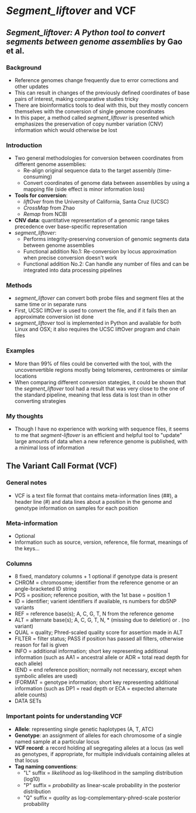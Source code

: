 # *Segment_liftover* and VCF

## *Segment_liftover: A Python tool to convert segments between genome assemblies* by Gao et al.

### Background
* Reference genomes change frequently due to error corrections and other updates
* This can result in changes of the previously defined coordinates of base pairs of interest, making comparative studies tricky
* There are bioinformatics tools to deal with this, but they mostly concern themselves with the conversion of single genome coordinates
* In this paper, a method called *segment_liftover* is presented which emphasizes the preservation of copy number variation (CNV) information which would otherwise be lost

### Introduction
* Two general methodologies for conversion between coordinates from different genome assemblies:
  * Re-align original sequence data to the target assembly (time-consuming)
  * Convert coordinates of genome data between assemblies by using a mapping file (side effect is minor information loss)
* **Tools for conversion**:
  * *liftOver* from the University of California, Santa Cruz (UCSC)
  * *CrossMap* from Zhao
  * *Remap* from NCBI
* **CNV data**: quantitative representation of a genomic range takes precedence over base-specific representation
* *segment_liftover*:
  * Performs integrity-preserving conversion of genomic segments data between genome assemblies
  * Functional addition No.1: Re-conversion by locus approximation when precise conversion doesn't work
  * Functional addition No.2: Can handle any number of files and can be integrated into data processing pipelines

### Methods
* *segment_liftover* can convert both probe files and segment files at the same time or in separate runs
* First, UCSC liftOver is used to convert the file, and if it fails then an approximate conversion ist done
* *segment_liftover* tool is implemented in Python and available for both Linux and OSX; it also requires the UCSC liftOver program and chain files

### Examples
* More than 99% of files could be converted with the tool, with the uncovenvertible regions mostly being telomeres, centromeres or similar locations
* When comparing different conversion stategies, it could be shown that the *segment_liftover* tool had a result that was very close to the one of the standard pipeline, meaning that less data is lost than in other converting strategies

### My thoughts
* Though I have no experience with working with sequence files, it seems to me that  *segment-liftover*  is an efficient and helpful tool to "update" large amounts of data when a new reference genome is published, with a minimal loss of information

## The Variant Call Format (VCF)

### General notes
* VCF is a text file format that contains meta-information lines (##), a header line (#) and data lines about a position in the genome and genotype information on samples for each position

### Meta-information
* Optional
* Information such as source, version, reference, file format, meanings of the keys...

### Columns
* 8 fixed, mandatory columns + 1 optional if genotype data is present
* CHROM = chromosome; identifier from the reference genome or an angle-bracketed ID string 
* POS = position; reference position, with the 1st base = position 1
* ID = identifier; varient identifiers if available, rs numbers for dbSNP variants
* REF = reference base(s); A, C, G, T, N from the reference genome
* ALT = alternate base(s); A, C, G, T, N, * (missing due to deletion) or . (no variant)
* QUAL = quality; Phred-scaled quality score for assertion made in ALT
* FILTER = filter status; PASS if position has passed all filters, otherwise reason for fail is given
* INFO = additional information; short key representing additional information (such as AA1 = ancestral allele or ADR = total read depth for each allele)
* (END = end reference position; normally not necessary, except when symbolic alleles are used)
* (FORMAT = genotype information; short key representing additional information (such as DP1 = read depth or ECA = expected alternate allele counts)
* DATA SETs

### Important points for understanding VCF
* **Allele**: representing single genetic haplotypes (A, T, ATC)
* **Genotype**: an assignment of alleles for each chromosome of a single named sample at a particular locus
* **VCF record**: a record holding all segregating alleles at a locus (as well as genotypes, if appropriate, for multiple individuals containing alleles at that locus
* **Tag naming conventions**:
  * "L" suffix = *likelihood* as log-likelihood in the sampling distribution (log10)
  * "P" suffix = *probability* as linear-scale probability in the posterior distribution
  * "Q" suffix = *quality* as log-complementary-phred-scale posterior probability

